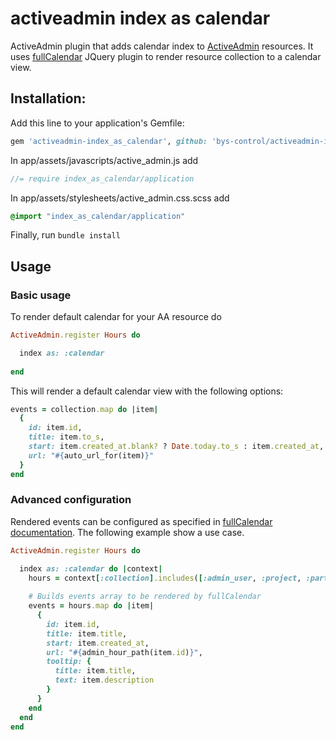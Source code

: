 activeadmin index as calendar
=============================

ActiveAdmin plugin that adds calendar index to [ActiveAdmin](https://github.com/activeadmin/activeadmin) resources. It uses [fullCalendar](http://fullcalendar.io/) JQuery plugin to render resource collection to a calendar view.

## Installation:

Add this line to your application's Gemfile:

```RUBY
gem 'activeadmin-index_as_calendar', github: 'bys-control/activeadmin-index_as_calendar'
```

In app/assets/javascripts/active_admin.js add
```JAVASCRIPT
//= require index_as_calendar/application
```

In app/assets/stylesheets/active_admin.css.scss add
```CSS
@import "index_as_calendar/application"
```

Finally, run `bundle install`

## Usage

### Basic usage

To render default calendar for your AA resource do

```RUBY
ActiveAdmin.register Hours do

  index as: :calendar
  
end
```

This will render a default calendar view with the following options:
```RUBY
events = collection.map do |item|
  {
    id: item.id,
    title: item.to_s,
    start: item.created_at.blank? ? Date.today.to_s : item.created_at,
    url: "#{auto_url_for(item)}"
  }
end
```

### Advanced configuration

Rendered events can be configured as specified in [fullCalendar documentation](http://fullcalendar.io/docs/event_data/Event_Object/). The following example show a use case.

```RUBY
ActiveAdmin.register Hours do

  index as: :calendar do |context|
    hours = context[:collection].includes([:admin_user, :project, :partner])
  
    # Builds events array to be rendered by fullCalendar
    events = hours.map do |item|
      {
        id: item.id,
        title: item.title,
        start: item.created_at,
        url: "#{admin_hour_path(item.id)}",
        tooltip: {
          title: item.title,
          text: item.description
        }
      }
    end
  end
end
```
